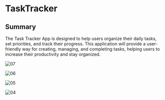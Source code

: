 ﻿# TaskTracker

## Summary

The Task Tracker App is designed to help users organize their daily tasks, set priorities, and track their progress.
This application will provide a user-friendly way for creating, managing, and completing tasks, helping users to increase their productivity and stay organized.




![07](https://github.com/user-attachments/assets/9bf3d3fc-0cef-4879-a7a5-806de38bbf3a)

![06](https://github.com/user-attachments/assets/67e95eb4-9a18-43fc-94d1-4dc08bbe904b)

![05](https://github.com/user-attachments/assets/165fbfbe-849d-4485-b437-97ce3b307e4a)

![04](https://github.com/user-attachments/assets/ea2081c6-4bc9-4427-8985-2ae472749a4d)

